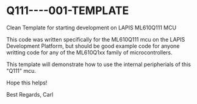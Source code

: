 Q111----001-TEMPLATE
====================

Clean Template for starting development on LAPIS ML610Q111 MCU

This code was written specifically for the ML610Q111 mcu on the LAPIS Development Platform, 
but should be good example code for anyone writting code for any of the ML610Q1xx family 
of microcontrollers.

This template will demonstrate how to use the internal peripherials of this "Q111" mcu.

Hope this helps!

Best Regards,
Carl
